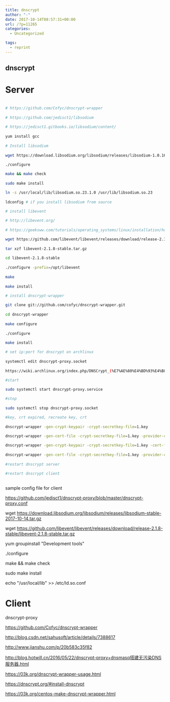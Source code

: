 ```yaml
---
title: dnscrypt
author: "-"
date: 2017-10-14T08:57:31+00:00
url: /?p=11265
categories:
  - Uncategorized

tags:
  - reprint
---
```

## dnscrypt
# Server

```bash
  
# https://github.com/Cofyc/dnscrypt-wrapper
  
# https://github.com/jedisct1/libsodium
  
# https://jedisct1.gitbooks.io/libsodium/content/
  
yum install gcc
  
# Install libsodium
  
wget https://download.libsodium.org/libsodium/releases/libsodium-1.0.16.tar.gz

./configure
  
make && make check
  
sudo make install

ln -s /usr/local/lib/libsodium.so.23.1.0 /usr/lib/libsodium.so.23
  
ldconfig # if you install libsodium from source

# install libevent
  
# http://libevent.org/
  
# https://geeksww.com/tutorials/operating_systems/linux/installation/how_to_install_libevent_on_debianubuntucentos_linux.php

wget https://github.com/libevent/libevent/releases/download/release-2.1.8-stable/libevent-2.1.8-stable.tar.gz
  
tar xzf libevent-2.1.8-stable.tar.gz
  
cd libevent-2.1.8-stable
  
./configure -prefix=/opt/libevent
  
make
  
make install

# install dnscrypt-wrapper
  
git clone git://github.com/cofyc/dnscrypt-wrapper.git
  
cd dnscrypt-wrapper
  
make configure
  
./configure
  
make install

# set ip:port for dnscrypt on archlinux
  
systemctl edit dnscrypt-proxy.socket
  
https://wiki.archlinux.org/index.php/DNSCrypt_(%E7%AE%80%E4%BD%93%E4%B8%AD%E6%96%87)

#start
  
sudo systemctl start dnscrypt-proxy.service

#stop
  
sudo systemctl stop dnscrypt-proxy.socket

#key, crt expired, recreate key, crt
  
dnscrypt-wrapper -gen-crypt-keypair -crypt-secretkey-file=1.key
  
dnscrypt-wrapper -gen-cert-file -crypt-secretkey-file=1.key -provider-cert-file=1.cert -provider-publickey-file=public.key -provider-secretkey-file=secret.key

dnscrypt-wrapper -gen-crypt-keypair -crypt-secretkey-file=1.key -cert-file-expire-days=365
  
dnscrypt-wrapper -gen-cert-file -crypt-secretkey-file=1.key -provider-cert-file=1.cert -provider-publickey-file=public.key -provider-secretkey-file=secret.key -cert-file-expire-days=365
  
#restart dnscrypt server
  
#restart dnscrypt client
  
```

sample config file for client
  
https://github.com/jedisct1/dnscrypt-proxy/blob/master/dnscrypt-proxy.conf

wget https://download.libsodium.org/libsodium/releases/libsodium-stable-2017-10-14.tar.gz
  
wget https://github.com/libevent/libevent/releases/download/release-2.1.8-stable/libevent-2.1.8-stable.tar.gz

yum groupinstall "Development tools"

./configure
  
make && make check
  
sudo make install

echo "/usr/local/lib" >> /etc/ld.so.conf

# Client

dnscrypt-proxy

https://github.com/Cofyc/dnscrypt-wrapper
  
http://blog.csdn.net/sahusoft/article/details/7388617

http://www.jianshu.com/p/20b583c35f82
  
http://blog.hotwill.cn/2016/05/22/dnscrypt-proxy+dnsmasq搭建无污染DNS服务器.html
  
https://03k.org/dnscrypt-wrapper-usage.html
  
https://dnscrypt.org/#install-dnscrypt
  
https://03k.org/centos-make-dnscrypt-wrapper.html